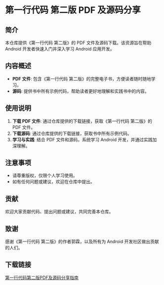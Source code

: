 # 第一行代码 第二版 PDF 及源码分享

## 简介
本仓库提供《第一行代码 第二版》的 PDF 文件及源码下载。该资源旨在帮助 Android 开发者快速入门并深入学习 Android 应用开发。

## 内容概述
- **PDF 文件**: 包含《第一行代码 第二版》的完整电子书，方便读者随时随地学习。
- **源码**: 提供书中所有示例代码，帮助读者更好地理解和实践书中的内容。

## 使用说明
1. **下载 PDF 文件**: 通过仓库提供的下载链接，获取《第一行代码 第二版》的 PDF 文件。
2. **下载源码**: 通过仓库提供的下载链接，获取书中所有示例代码。
3. **学习与实践**: 结合 PDF 文件和源码，系统学习 Android 开发，并通过实践加深理解。

## 注意事项
- 请尊重版权，仅限个人学习使用。
- 如有任何问题或建议，欢迎在仓库中提出。

## 贡献
欢迎大家贡献代码、提出问题或建议，共同完善本仓库。

## 致谢
感谢《第一行代码 第二版》的作者郭霖，以及所有为 Android 开发社区做出贡献的人们。

## 下载链接

[第一行代码第二版PDF及源码分享指南](https://pan.quark.cn/s/f624610fb023)